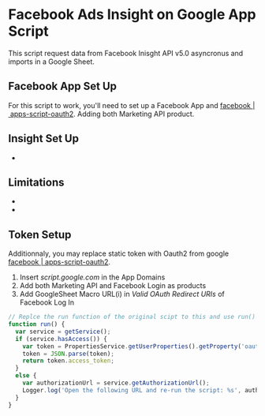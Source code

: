 # Facebook Ads Insight on Google App Script

This script request data from Facebook Inisght API v5.0 asyncronus and imports in a Google Sheet. 

## Facebook App Set Up

For this script to work, you'll need to set up a Facebook App and [facebook | apps-script-oauth2](https://github.com/gsuitedevs/apps-script-oauth2/blob/master/samples/Facebook.gs). Adding both Marketing API product.

## Insight Set Up

*

## Limitations

*
*

## Token Setup

Additionnaly, you may replace static token with Oauth2 from google [facebook | apps-script-oauth2](https://github.com/gsuitedevs/apps-script-oauth2/blob/master/samples/Facebook.gs). 

1. Insert *script.google.com* in the App Domains
2. Add both Marketing API and Facebook Login as products
3. Add GoogleSheet Macro URL(i) in *Valid OAuth Redirect URIs* of Facebook Log In

```javascript
// Replce the run function of the original scipt to this and use run() to return token. 
function run() {
  var service = getService();
  if (service.hasAccess()) {
    var token = PropertiesService.getUserProperties().getProperty('oauth2.Facebook');
    token = JSON.parse(token);
    return token.access_token;
  }
  else {
    var authorizationUrl = service.getAuthorizationUrl();
    Logger.log('Open the following URL and re-run the script: %s', authorizationUrl);
  }
}
```
